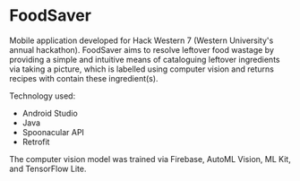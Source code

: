 # FoodSaver

Mobile application developed for Hack Western 7 (Western University's annual hackathon). FoodSaver aims to resolve leftover food wastage by providing a simple and intuitive means of cataloguing leftover ingredients via taking a picture, which is labelled using computer vision and returns recipes with contain these ingredient(s).

Technology used:
- Android Studio
- Java
- Spoonacular API
- Retrofit

The computer vision model was trained via Firebase, AutoML Vision, ML Kit, and TensorFlow Lite.
